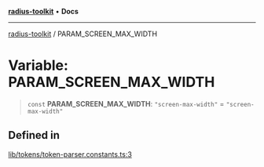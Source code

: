 [**radius-toolkit**](../README.md) • **Docs**

***

[radius-toolkit](../globals.md) / PARAM\_SCREEN\_MAX\_WIDTH

# Variable: PARAM\_SCREEN\_MAX\_WIDTH

> `const` **PARAM\_SCREEN\_MAX\_WIDTH**: `"screen-max-width"` = `"screen-max-width"`

## Defined in

[lib/tokens/token-parser.constants.ts:3](https://github.com/rangle/radius-token-tango/blob/5b6e6f5adbda55f8c41a4c8308d1d8885a9b9a2f/packages/radius-toolkit/src/lib/tokens/token-parser.constants.ts#L3)
